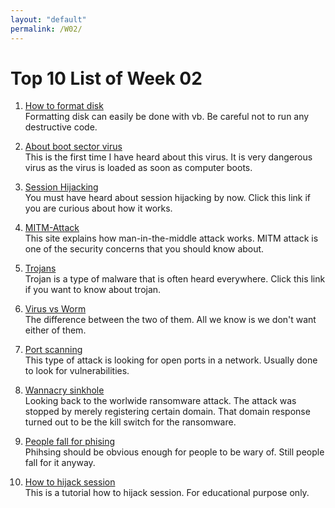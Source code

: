 ```yaml
---
layout: "default"
permalink: /W02/
---
```


# Top 10 List of Week 02

1. [How to format disk](http://www.vb-helper.com/howto_format_disk.html)<br>
Formatting disk can easily be done with vb. Be careful not to run any destructive code.

2. [About boot sector virus](https://usa.kaspersky.com/resource-center/definitions/boot-sector-virus)<br>
This is the first time I have heard about this virus. It is very dangerous virus as the virus is loaded as soon as computer boots.

3. [Session Hijacking](https://www.greycampus.com/opencampus/ethical-hacking/session-hijacking-process)<br>
You must have heard about session hijacking by now. Click this link if you are curious about how it works.

4. [MITM-Attack](https://www.imperva.com/learn/application-security/man-in-the-middle-attack-mitm/)<br>
This site explains how man-in-the-middle attack works. MITM attack is one of the security concerns that you should know about.

5. [Trojans](https://www.kaspersky.com/resource-center/threats/trojans)<br>
Trojan is a type of malware that is often heard everywhere. Click this link if you want to know about trojan.

6. [Virus vs Worm](https://www.kaspersky.com/resource-center/threats/computer-viruses-vs-worms)<br>
The difference between the two of them. All we know is we don't want either of them.

7. [Port scanning](https://www.avast.com/en-id/business/resources/what-is-port-scanning)<br>
This type of attack is looking for open ports in a network. Usually done to look for vulnerabilities.

8. [Wannacry sinkhole](https://techcrunch.com/2019/07/08/the-wannacry-sinkhole/)<br>
Looking back to the worlwide ransomware attack. The attack was stopped by merely registering certain domain. That domain response turned out to be the kill switch for the ransomware.

9. [People fall for phising](https://www.coretech.us/blog/why-do-people-fall-for-phishing-scams)<br>
Phihsing should be obvious enough for people to be wary of. Still people fall for it anyway.

10. [How to hijack session](https://www.youtube.com/watch?v=dI05-zGNmTE)<br>
This is a tutorial how to hijack session. For educational purpose only.

